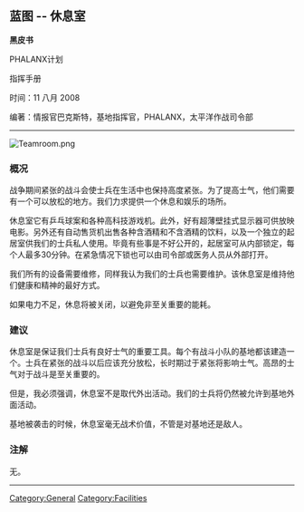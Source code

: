## 蓝图 -- 休息室

**黑皮书**

PHALANX计划

指挥手册

时间：11 八月 2008

编著：情报官巴克斯特，基地指挥官，PHALANX，太平洋作战司令部

------------------------------------------------------------------------

![](Teamroom.png "Teamroom.png")

### 概况

战争期间紧张的战斗会使士兵在生活中也保持高度紧张。为了提高士气，他们需要有一个可以放松的地方。我们力求提供一个休息和娱乐的场所。

休息室它有乒乓球案和各种高科技游戏机。此外，好有超薄壁挂式显示器可供放映电影。另外还有自动售货机出售各种含酒精和不含酒精的饮料，以及一个独立的起居室供我们的士兵私人使用。毕竟有些事是不好公开的，起居室可从内部锁定，每个人最多30分钟。在紧急情况下锁也可以由司令部或医务人员从外部打开。

我们所有的设备需要维修，同样我认为我们的士兵也需要维护。该休息室是维持他们健康和精神的最好方式。

如果电力不足，休息将被关闭，以避免非至关重要的能耗。

### 建议

休息室是保证我们士兵有良好士气的重要工具。每个有战斗小队的基地都该建造一个。士兵在紧张的战斗以后应该充分放松，长时期过于紧张将影响士气。高昂的士气对于战斗是至关重要的。

但是，我必须强调，休息室不是取代外出活动。我们的士兵将仍然被允许到基地外面活动。

基地被袭击的时候，休息室毫无战术价值，不管是对基地还是敌人。

### 注解

无。

------------------------------------------------------------------------

[Category:General](Category:General "wikilink")
[Category:Facilities](Category:Facilities "wikilink")